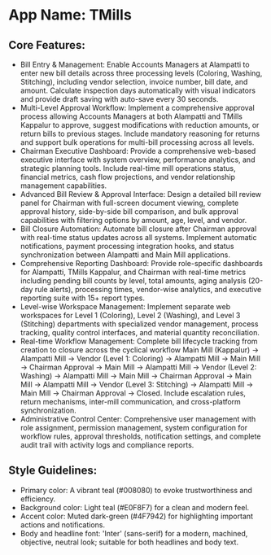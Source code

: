 # **App Name**: TMills

## Core Features:

- Bill Entry & Management: Enable Accounts Managers at Alampatti to enter new bill details across three processing levels (Coloring, Washing, Stitching), including vendor selection, invoice number, bill date, and amount. Calculate inspection days automatically with visual indicators and provide draft saving with auto-save every 30 seconds.
- Multi-Level Approval Workflow: Implement a comprehensive approval process allowing Accounts Managers at both Alampatti and TMills Kappalur to approve, suggest modifications with reduction amounts, or return bills to previous stages. Include mandatory reasoning for returns and support bulk operations for multi-bill processing across all levels.
- Chairman Executive Dashboard: Provide a comprehensive web-based executive interface with system overview, performance analytics, and strategic planning tools. Include real-time mill operations status, financial metrics, cash flow projections, and vendor relationship management capabilities.
- Advanced Bill Review & Approval Interface: Design a detailed bill review panel for Chairman with full-screen document viewing, complete approval history, side-by-side bill comparison, and bulk approval capabilities with filtering options by amount, age, level, and vendor.
- Bill Closure Automation: Automate bill closure after Chairman approval with real-time status updates across all systems. Implement automatic notifications, payment processing integration hooks, and status synchronization between Alampatti and Main Mill applications.
- Comprehensive Reporting Dashboard: Provide role-specific dashboards for Alampatti, TMills Kappalur, and Chairman with real-time metrics including pending bill counts by level, total amounts, aging analysis (20-day rule alerts), processing times, vendor-wise analytics, and executive reporting suite with 15+ report types.
- Level-wise Workspace Management: Implement separate web workspaces for Level 1 (Coloring), Level 2 (Washing), and Level 3 (Stitching) departments with specialized vendor management, process tracking, quality control interfaces, and material quantity reconciliation.
- Real-time Workflow Management: Complete bill lifecycle tracking from creation to closure across the cyclical workflow Main Mill (Kappalur) → Alampatti Mill → Vendor (Level 1: Coloring) → 
Alampatti Mill → Main Mill → Chairman Approval → 
Main Mill → Alampatti Mill → Vendor (Level 2: Washing) → 
Alampatti Mill → Main Mill → Chairman Approval → 
Main Mill → Alampatti Mill → Vendor (Level 3: Stitching) → 
Alampatti Mill → Main Mill → Chairman Approval → Closed. Include escalation rules, return mechanisms, inter-mill communication, and cross-platform synchronization.
- Administrative Control Center: Comprehensive user management with role assignment, permission management, system configuration for workflow rules, approval thresholds, notification settings, and complete audit trail with activity logs and compliance reports.

## Style Guidelines:

- Primary color: A vibrant teal (#008080) to evoke trustworthiness and efficiency.
- Background color: Light teal (#E0F8F7) for a clean and modern feel.
- Accent color: Muted dark-green (#4F7942) for highlighting important actions and notifications.
- Body and headline font: 'Inter' (sans-serif) for a modern, machined, objective, neutral look; suitable for both headlines and body text.